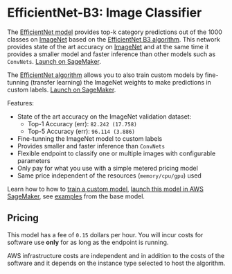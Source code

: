 # EfficientNet-B3: Image Classifier

The [EfficientNet model](https://aws.amazon.com/marketplace/pp/prodview-b4jqie4ebeo4y)
provides top-k category predictions out of the 1000 classes on [ImageNet](http://www.image-net.org)
based on the [EfficientNet B3 algorithm](http://proceedings.mlr.press/v97/tan19a/tan19a.pdf).
This network provides state of the art accuracy on [ImageNet](http://www.image-net.org) and at the same time it provides a smaller model and faster inference than other models such as `ConvNets`.
[Launch on SageMaker](https://aws.amazon.com/marketplace/pp/prodview-b4jqie4ebeo4y).

The [EfficientNet algorithm](https://aws.amazon.com/marketplace/pp/prodview-ezdqmlf7aumf2)
allows you to also train custom models by fine-tunning (transfer learning) the ImageNet weights to make predictions in custom labels.
[Launch on SageMaker](https://aws.amazon.com/marketplace/pp/prodview-ezdqmlf7aumf2).

Features:

- State of the art accuracy on the ImageNet validation dataset:
    - Top-1 Accuracy (err): `82.242 (17.758)`
    - Top-5 Accuracy (err): `96.114 (3.886)`
- Fine-tunning the ImageNet model to custom labels
- Provides smaller and faster inference than `ConvNets`
- Flexible endpoint to classify one or multiple images with configurable parameters
- Only pay for what you use with a simple metered pricing model
- Same price independent of the resources (`memory/cpu/gpu`) used

Learn how to how to [train a custom model](/models/efficientnet-b3/train),
[launch this model in AWS SageMaker](/models/efficientnet-b3/getting-started),
see [examples](/models/efficientnet-b3/examples) from the base model.

## Pricing

This model has a fee of `0.15` dollars per hour.
You will incur costs for software use **only** for as long as the endpoint is running.

AWS infrastructure costs are independent and in addition to the costs of the software
and it depends on the instance type selected to host the algorithm.
